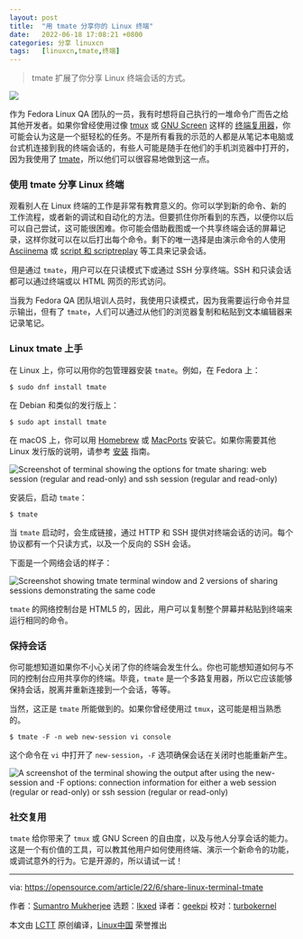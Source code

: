 ```yaml
---
layout: post
title:	"用 tmate 分享你的 Linux 终端"
date:	2022-06-18 17:08:21 +0800 
categories:	分享 linuxcn 
tags:	[linuxcn,tmate,终端]
---
```




> 
> tmate 扩展了你分享 Linux 终端会话的方式。
> 
> 
> 


![](/Asserts/Images//attachment/album/202206/18/170815hfrcdfd4lltd737z.jpg)


作为 Fedora Linux QA 团队的一员，我有时想将自己执行的一堆命令广而告之给其他开发者。如果你曾经使用过像 [tmux](https://opensource.com/downloads/tmux-cheat-sheet) 或 [GNU Screen](https://opensource.com/article/17/3/introduction-gnu-screen) 这样的 [终端复用器](https://opensource.com/article/21/5/linux-terminal-multiplexer)，你可能会认为这是一个挺轻松的任务。不是所有看我的示范的人都是从笔记本电脑或台式机连接到我的终端会话的，有些人可能是随手在他们的手机浏览器中打开的，因为我使用了 [tmate](https://tmate.io/)，所以他们可以很容易地做到这一点。


### 使用 tmate 分享 Linux 终端


观看别人在 Linux 终端的工作是非常有教育意义的。你可以学到新的命令、新的工作流程，或者新的调试和自动化的方法。但要抓住你所看到的东西，以便你以后可以自己尝试，这可能很困难。你可能会借助截图或一个共享终端会话的屏幕记录，这样你就可以在以后打出每个命令。剩下的唯一选择是由演示命令的人使用 [Asciinema](https://opensource.com/article/22/1/record-your-terminal-session-asciinema) 或 [script 和 scriptreplay](https://www.redhat.com/sysadmin/record-terminal-script-scriptreplay) 等工具来记录会话。


但是通过 `tmate`，用户可以在只读模式下或通过 SSH 分享终端。SSH 和只读会话都可以通过终端或以 HTML 网页的形式访问。


当我为 Fedora QA 团队培训人员时，我使用只读模式，因为我需要运行命令并显示输出，但有了 `tmate`，人们可以通过从他们的浏览器复制和粘贴到文本编辑器来记录笔记。


### Linux tmate 上手


在 Linux 上，你可以用你的包管理器安装 `tmate`。例如，在 Fedora 上：



```
$ sudo dnf install tmate

```

在 Debian 和类似的发行版上：



```
$ sudo apt install tmate

```

在 macOS 上，你可以用 [Homebrew](https://opensource.com/article/20/6/homebrew-mac) 或 [MacPorts](https://opensource.com/article/20/11/macports) 安装它。如果你需要其他 Linux 发行版的说明，请参考 [安装](https://tmate.io/) 指南。


![Screenshot of terminal showing the options for tmate sharing: web session (regular and read-only) and ssh session (regular and read-only)](/Asserts/Images//attachment/album/202206/18/170821ka5cs5n8e9fabf89.png)


安装后，启动 `tmate`：



```
$ tmate

```

当 `tmate` 启动时，会生成链接，通过 HTTP 和 SSH 提供对终端会话的访问。每个协议都有一个只读方式，以及一个反向的 SSH 会话。


下面是一个网络会话的样子：


![Screenshot showing tmate terminal window and 2 versions of sharing sessions demonstrating the same code](/Asserts/Images//attachment/album/202206/18/170822azu4qnddr45dc4xu.png)


`tmate` 的网络控制台是 HTML5 的，因此，用户可以复制整个屏幕并粘贴到终端来运行相同的命令。


### 保持会话


你可能想知道如果你不小心关闭了你的终端会发生什么。你也可能想知道如何与不同的控制台应用共享你的终端。毕竟，`tmate` 是一个多路复用器，所以它应该能够保持会话，脱离并重新连接到一个会话，等等。


当然，这正是 `tmate` 所能做到的。如果你曾经使用过 `tmux`，这可能是相当熟悉的。



```
$ tmate -F -n web new-session vi console

```

这个命令在 `vi` 中打开了 `new-session`，`-F` 选项确保会话在关闭时也能重新产生。


![A screenshot of the terminal showing the output after using the new-session and -F options: connection information for either a web session (regular or read-only) or ssh session (regular or read-only)](/Asserts/Images//attachment/album/202206/18/170822yh1qfnnnhnfv9h11.png)


### 社交复用


`tmate` 给你带来了 `tmux` 或 GNU Screen 的自由度，以及与他人分享会话的能力。这是一个有价值的工具，可以教其他用户如何使用终端、演示一个新命令的功能，或调试意外的行为。它是开源的，所以请试一试！




---


via: <https://opensource.com/article/22/6/share-linux-terminal-tmate>


作者：[Sumantro Mukherjee](https://opensource.com/users/sumantro) 选题：[lkxed](https://github.com/lkxed) 译者：[geekpi](https://github.com/geekpi) 校对：[turbokernel](https://github.com/turbokernel)


本文由 [LCTT](https://github.com/LCTT/TranslateProject) 原创编译，[Linux中国](https://linux.cn/) 荣誉推出
